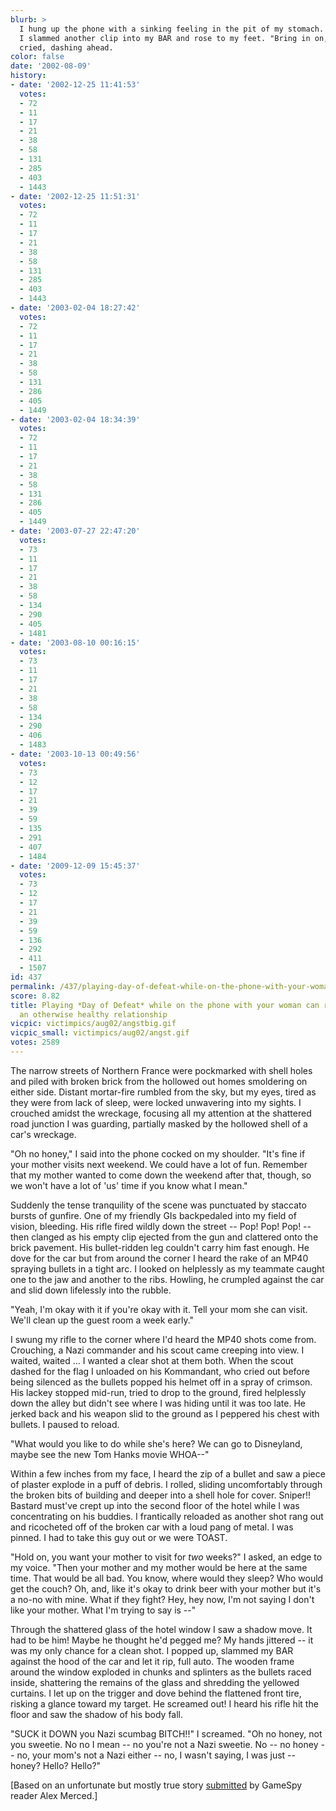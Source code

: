 ```yaml
---
blurb: >
  I hung up the phone with a sinking feeling in the pit of my stomach. Then, it passed.
  I slammed another clip into my BAR and rose to my feet. "Bring in on, Fritz!" I
  cried, dashing ahead.
color: false
date: '2002-08-09'
history:
- date: '2002-12-25 11:41:53'
  votes:
  - 72
  - 11
  - 17
  - 21
  - 38
  - 58
  - 131
  - 285
  - 403
  - 1443
- date: '2002-12-25 11:51:31'
  votes:
  - 72
  - 11
  - 17
  - 21
  - 38
  - 58
  - 131
  - 285
  - 403
  - 1443
- date: '2003-02-04 18:27:42'
  votes:
  - 72
  - 11
  - 17
  - 21
  - 38
  - 58
  - 131
  - 286
  - 405
  - 1449
- date: '2003-02-04 18:34:39'
  votes:
  - 72
  - 11
  - 17
  - 21
  - 38
  - 58
  - 131
  - 286
  - 405
  - 1449
- date: '2003-07-27 22:47:20'
  votes:
  - 73
  - 11
  - 17
  - 21
  - 38
  - 58
  - 134
  - 290
  - 405
  - 1481
- date: '2003-08-10 00:16:15'
  votes:
  - 73
  - 11
  - 17
  - 21
  - 38
  - 58
  - 134
  - 290
  - 406
  - 1483
- date: '2003-10-13 00:49:56'
  votes:
  - 73
  - 12
  - 17
  - 21
  - 39
  - 59
  - 135
  - 291
  - 407
  - 1484
- date: '2009-12-09 15:45:37'
  votes:
  - 73
  - 12
  - 17
  - 21
  - 39
  - 59
  - 136
  - 292
  - 411
  - 1507
id: 437
permalink: /437/playing-day-of-defeat-while-on-the-phone-with-your-woman-can-really-stress-an-otherwise-healthy-relationship/
score: 8.82
title: Playing *Day of Defeat* while on the phone with your woman can really stress
  an otherwise healthy relationship
vicpic: victimpics/aug02/angstbig.gif
vicpic_small: victimpics/aug02/angst.gif
votes: 2589
---
```


The narrow streets of Northern France were pockmarked with shell holes
and piled with broken brick from the hollowed out homes smoldering on
either side. Distant mortar-fire rumbled from the sky, but my eyes,
tired as they were from lack of sleep, were locked unwavering into my
sights. I crouched amidst the wreckage, focusing all my attention at the
shattered road junction I was guarding, partially masked by the hollowed
shell of a car's wreckage.

"Oh no honey," I said into the phone cocked on my shoulder. "It's fine
if your mother visits next weekend. We could have a lot of fun. Remember
that my mother wanted to come down the weekend after that, though, so we
won't have a lot of 'us' time if you know what I mean."

Suddenly the tense tranquility of the scene was punctuated by staccato
bursts of gunfire. One of my friendly GIs backpedaled into my field of
vision, bleeding. His rifle fired wildly down the street -- Pop! Pop!
Pop! -- then clanged as his empty clip ejected from the gun and
clattered onto the brick pavement. His bullet-ridden leg couldn't carry
him fast enough. He dove for the car but from around the corner I heard
the rake of an MP40 spraying bullets in a tight arc. I looked on
helplessly as my teammate caught one to the jaw and another to the ribs.
Howling, he crumpled against the car and slid down lifelessly into the
rubble.

"Yeah, I'm okay with it if you're okay with it. Tell your mom she can
visit. We'll clean up the guest room a week early."

I swung my rifle to the corner where I'd heard the MP40 shots come from.
Crouching, a Nazi commander and his scout came creeping into view. I
waited, waited ... I wanted a clear shot at them both. When the scout
dashed for the flag I unloaded on his Kommandant, who cried out before
being silenced as the bullets popped his helmet off in a spray of
crimson. His lackey stopped mid-run, tried to drop to the ground, fired
helplessly down the alley but didn't see where I was hiding until it was
too late. He jerked back and his weapon slid to the ground as I peppered
his chest with bullets. I paused to reload.

"What would you like to do while she's here? We can go to Disneyland,
maybe see the new Tom Hanks movie WHOA--"

Within a few inches from my face, I heard the zip of a bullet and saw a
piece of plaster explode in a puff of debris. I rolled, sliding
uncomfortably through the broken bits of building and deeper into a
shell hole for cover. Sniper!! Bastard must've crept up into the second
floor of the hotel while I was concentrating on his buddies. I
frantically reloaded as another shot rang out and ricocheted off of the
broken car with a loud pang of metal. I was pinned. I had to take this
guy out or we were TOAST.

"Hold on, you want your mother to visit for *two* weeks?" I asked, an
edge to my voice. "Then your mother and my mother would be here at the
same time. That would be all bad. You know, where would they sleep? Who
would get the couch? Oh, and, like it's okay to drink beer with your
mother but it's a no-no with mine. What if they fight? Hey, hey now, I'm
not saying I don't like your mother. What I'm trying to say is --"

Through the shattered glass of the hotel window I saw a shadow move. It
had to be him! Maybe he thought he'd pegged me? My hands jittered -- it
was my only chance for a clean shot. I popped up, slammed my BAR against
the hood of the car and let it rip, full auto. The wooden frame around
the window exploded in chunks and splinters as the bullets raced inside,
shattering the remains of the glass and shredding the yellowed curtains.
I let up on the trigger and dove behind the flattened front tire,
risking a glance toward my target. He screamed out! I heard his rifle
hit the floor and saw the shadow of his body fall.

"SUCK it DOWN you Nazi scumbag BITCH!!" I screamed. "Oh no honey, not
you sweetie. No no I mean -- no you're not a Nazi sweetie. No -- no
honey -- no, your mom's not a Nazi either -- no, I wasn't saying, I was
just -- honey? Hello? Hello?"

\[Based on an unfortunate but mostly true story
[submitted](mailto:feedback@gamespy.com) by GameSpy reader Alex
Merced.\]